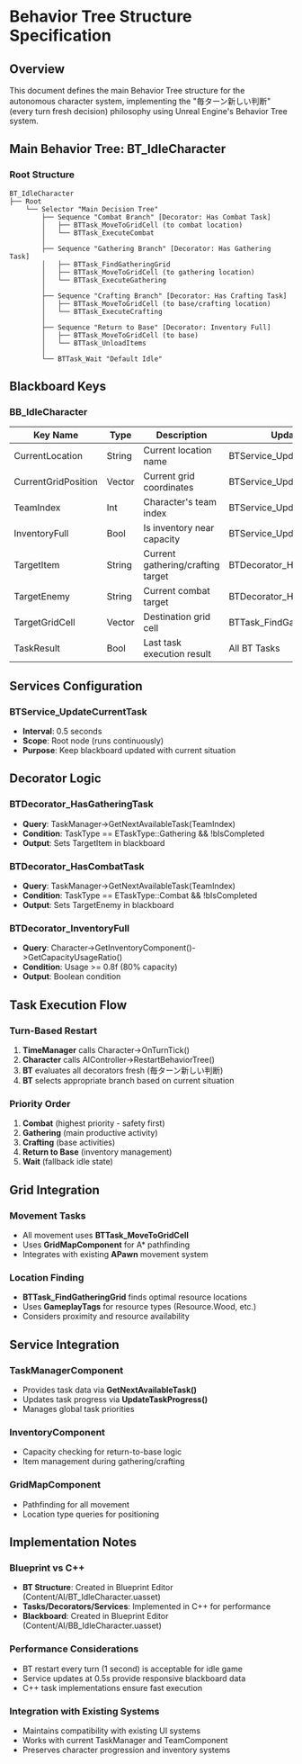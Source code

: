 # Behavior Tree Structure Specification

## Overview
This document defines the main Behavior Tree structure for the autonomous character system, implementing the "毎ターン新しい判断" (every turn fresh decision) philosophy using Unreal Engine's Behavior Tree system.

## Main Behavior Tree: BT_IdleCharacter

### Root Structure
```
BT_IdleCharacter
├── Root
    └── Selector "Main Decision Tree"
        ├── Sequence "Combat Branch" [Decorator: Has Combat Task]
        │   ├── BTTask_MoveToGridCell (to combat location)
        │   └── BTTask_ExecuteCombat
        │
        ├── Sequence "Gathering Branch" [Decorator: Has Gathering Task] 
        │   ├── BTTask_FindGatheringGrid
        │   ├── BTTask_MoveToGridCell (to gathering location)
        │   └── BTTask_ExecuteGathering
        │
        ├── Sequence "Crafting Branch" [Decorator: Has Crafting Task]
        │   ├── BTTask_MoveToGridCell (to base/crafting location)
        │   └── BTTask_ExecuteCrafting
        │
        ├── Sequence "Return to Base" [Decorator: Inventory Full]
        │   ├── BTTask_MoveToGridCell (to base)
        │   └── BTTask_UnloadItems
        │
        └── BTTask_Wait "Default Idle"
```

## Blackboard Keys

### BB_IdleCharacter

| Key Name | Type | Description | Updated By |
|----------|------|-------------|------------|
| CurrentLocation | String | Current location name | BTService_UpdateCurrentTask |
| CurrentGridPosition | Vector | Current grid coordinates | BTService_UpdateCurrentTask |
| TeamIndex | Int | Character's team index | BTService_UpdateCurrentTask |
| InventoryFull | Bool | Is inventory near capacity | BTService_UpdateCurrentTask |
| TargetItem | String | Current gathering/crafting target | BTDecorator_HasGatheringTask |
| TargetEnemy | String | Current combat target | BTDecorator_HasCombatTask |
| TargetGridCell | Vector | Destination grid cell | BTTask_FindGatheringGrid |
| TaskResult | Bool | Last task execution result | All BT Tasks |

## Services Configuration

### BTService_UpdateCurrentTask
- **Interval**: 0.5 seconds
- **Scope**: Root node (runs continuously)
- **Purpose**: Keep blackboard updated with current situation

## Decorator Logic

### BTDecorator_HasGatheringTask
- **Query**: TaskManager->GetNextAvailableTask(TeamIndex)
- **Condition**: TaskType == ETaskType::Gathering && !bIsCompleted
- **Output**: Sets TargetItem in blackboard

### BTDecorator_HasCombatTask  
- **Query**: TaskManager->GetNextAvailableTask(TeamIndex)
- **Condition**: TaskType == ETaskType::Combat && !bIsCompleted
- **Output**: Sets TargetEnemy in blackboard

### BTDecorator_InventoryFull
- **Query**: Character->GetInventoryComponent()->GetCapacityUsageRatio()
- **Condition**: Usage >= 0.8f (80% capacity)
- **Output**: Boolean condition

## Task Execution Flow

### Turn-Based Restart
1. **TimeManager** calls Character->OnTurnTick()
2. **Character** calls AIController->RestartBehaviorTree()
3. **BT** evaluates all decorators fresh (毎ターン新しい判断)
4. **BT** selects appropriate branch based on current situation

### Priority Order
1. **Combat** (highest priority - safety first)
2. **Gathering** (main productive activity)  
3. **Crafting** (base activities)
4. **Return to Base** (inventory management)
5. **Wait** (fallback idle state)

## Grid Integration

### Movement Tasks
- All movement uses **BTTask_MoveToGridCell**
- Uses **GridMapComponent** for A* pathfinding
- Integrates with existing **APawn** movement system

### Location Finding
- **BTTask_FindGatheringGrid** finds optimal resource locations
- Uses **GameplayTags** for resource types (Resource.Wood, etc.)
- Considers proximity and resource availability

## Service Integration

### TaskManagerComponent
- Provides task data via **GetNextAvailableTask()**
- Updates task progress via **UpdateTaskProgress()**
- Manages global task priorities

### InventoryComponent
- Capacity checking for return-to-base logic
- Item management during gathering/crafting

### GridMapComponent
- Pathfinding for all movement
- Location type queries for positioning

## Implementation Notes

### Blueprint vs C++
- **BT Structure**: Created in Blueprint Editor (Content/AI/BT_IdleCharacter.uasset)
- **Tasks/Decorators/Services**: Implemented in C++ for performance
- **Blackboard**: Created in Blueprint Editor (Content/AI/BB_IdleCharacter.uasset)

### Performance Considerations
- BT restart every turn (1 second) is acceptable for idle game
- Service updates at 0.5s provide responsive blackboard data
- C++ task implementations ensure fast execution

### Integration with Existing Systems
- Maintains compatibility with existing UI systems
- Works with current TaskManager and TeamComponent
- Preserves character progression and inventory systems